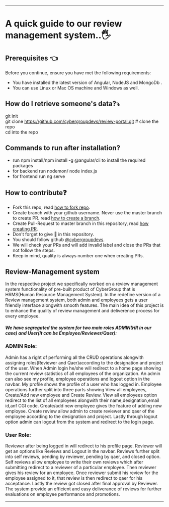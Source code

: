 * * *
# A quick guide to our review management system..🖐️

## Prerequisites :point_left:
Before you continue, ensure you have met the following requirements:
* You have installed the latest version of Angular, NodeJS and MongoDb .
* You can use Linux or Mac OS machine and Windows as well.

## How do I retrieve someone's data?⤵️ 
git init<br/>
git clone https://github.com/cybergroupdevs/review-portal.git # clone the repo<br/>
cd into the repo

## Commands to run after installation?
* run npm install/npm install -g @angular/cli to install the required packages
* for backend run nodemon/ node index.js
* for frontend run ng serve

## How to contribute❓
* Fork this repo, read [how to fork repo](https://help.github.com/en/github/getting-started-with-github/fork-a-repo).
* Create branch with your github username. Never use the master branch to create PR. read [how to create a branch](https://help.github.com/en/github/collaborating-with-issues-and-pull-requests/creating-and-deleting-branches-within-your-repository).
* Create Pull-Request to master branch in this repository, read [how creating PR](https://help.github.com/en/github/collaborating-with-issues-and-pull-requests/creating-a-pull-request).
* Don't forget to give 🌟 in this repository.
* You should follow github [@cybergroupdevs](https://github.com/cybergroupdevs).
* We will check your PRs and will add invalid label and close the PRs that not follow the steps.
* Keep in mind, quality is always number one when creating PRs.


## Review-Management system
In the respective project we specifically worked on a review management system functionality of pre-built product of CyberGroup that is HRMS(Human Resource Management System). In the redefine version of a Review management system, both admin and employees gets a user friendly interface alongwith smooth features. The main idea of this project is to enhance the quality of review management and deliverence process for every employee. 

##### We have segregated the system for two main roles ADMIN(HR in our case) and User(It can be Employee/Reviewer/Qaer):

### ADMIN Role:
Admin has a right of performing all the CRUD operations alongwith assigning roles(Reviewer and Qaer)according to the designation and project of the user. When Admin login he/she will redirect to a home page showing the current review statistics of all employees of the organization. An admin can also see my profile, employee operations and logout option in the navbar. My profile shows the profile of a user who has logged in. Employee operations further split into three parts showing View all employees, Create/Add new employee and Create Review. View all employees option redirect to the list of all employees alongwith their name,designation,email id,anf CGI code. Create/add new employee gives the feature of adding new employee. Create review allow admin to create reviewer and qaer of the employee according to the designation and project. Lastly through logout option admin can logout from the system and redirect to the login page.

### User Role:
Reviewer after being logged in will redirect to his profile page. Reviewer will get an options like Reviews and Logout in the navbar. Reviews further split into self reviews, pending by reviewer, pending by qaer, and closed option. Self reviews allow employee to write their own reviews which after submitting redirect to a reviewer of a particular employee. Then reviewer gives his review for an employee. Once reviewer submit his review for the employee assigned to it, that review is then redirect to qaer for his acceptance. Lastly the review got closed after final approval by Reviewer. The system provide an efficient and easy deliverance of reviews for further evaluations on employee performance and promotions. 
* * *
